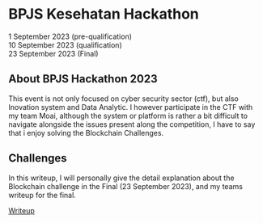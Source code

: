 # BPJS Kesehatan Hackathon
1 September 2023 (pre-qualification)  
10 September 2023 (qualification)  
23 September 2023 (Final)

## About BPJS Hackathon 2023

This event is not only focused on cyber security sector (ctf), but also Inovation system and Data Analytic. I however participate in the CTF with my team Moai, although the system or platform is rather a bit difficult to navigate alongside the issues present along the competition, I have to say that i enjoy solving the Blockchain Challenges.

## Challenges

In this writeup, I will personally give the detail explanation about the Blockchain challenge in the Final (23 September 2023), and my teams writeup for the final.

[Writeup]()